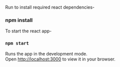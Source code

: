 Run to install required react dependencies- 
### npm install 

To start the react app- 
### `npm start`

Runs the app in the development mode.\
Open [http://localhost:3000](http://localhost:3000) to view it in your browser.
